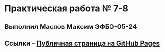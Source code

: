 # Практическая работа № 7-8
## Выполнил Маслов Максим ЭФБО-05-24
## Ссылки - [Публичная страница на GitHub Pages](https://maslo1911.github.io/Practice7-8/)